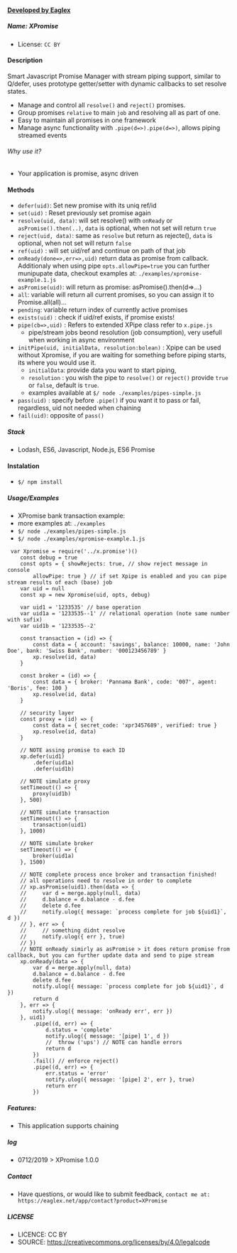 #### [ Developed by Eaglex ](http://eaglex.net)
##### Name: XPromise
* License: `CC BY` 


#### Description
Smart Javascript Promise Manager with stream piping support, similar to Q/defer, uses prototype getter/setter with dynamic callbacks to set resolve states.
- Manage and control all `resolve()` and `reject()` promises.
- Group promises `relative` to main `job` and resolving all as part of one.
- Easy to maintain all promises in one framework
- Manage async functionality with `.pipe(d=>).pipe(d=>)`, allows piping streamed events

###### Why use it?
- Your application is promise, async driven


#### Methods
* `defer(uid)`: Set new promise with its uniq ref/id
* `set(uid)` : Reset previously set promise again
* `resolve(uid, data)`: will set resolve() with `onReady` or `asPromise().then(..)`, `data` is optional,  when not set will return `true`
* `reject(uid, data)`: same as `resolve` but return as rejecte(), `data` is optional, when not set will return `false`
* `ref(uid)` : will set uid/ref and continue on path of that job
* `onReady(done=>,err=>,uid)` return data as promise from callback. Additionaly when using pipe `opts.allowPipe=true` you can further munipupate data, checkout examples at: `./examples/xpromise-example.1.js`
* `asPromise(uid)`: will return as promise: asPromise().then(d=>...)
* `all`: variable will return all current promises, so you can assign it to Promise.all(all)...
* `pending`: variable return index of currently active promises
* `exists(uid)` : check if uid/ref exists, if promise exists!
* `pipe(cb=>,uid)` :  Refers to extended XPipe class refer to `x.pipe.js`
    - pipe/stream jobs beond resolution (job consumption), very usefull when working in async environment
* `initPipe(uid, initialData, resolution:bolean)` :  Xpipe can be used without Xpromise, if you are waiting for something before piping starts, its where you would use it.
    - `initialData`: provide data you want to start piping, 
    - `resolution` : you wish the pipe to `resolve()` or `reject()` provide `true` or `false`, default is `true`.
    - examples available at `$/ node ./examples/pipes-simple.js`
* `pass(uid)` : specify before `.pipe()` if you want it to pass or fail, regardless, uid not needed 
when chaining 
* `fail(uid)`: opposite of `pass()`

##### Stack
 - Lodash, ES6, Javascript, Node.js, ES6 Promise

#### Instalation 
* `$/ npm install`


##### Usage/Examples
* XPromise bank transaction example:
* more examples at: `./examples`
* `$/ node ./examples/pipes-simple.js`
* `$/ node ./examples/xpromise-example.1.js`
```
 var Xpromise = require('../x.promise')()
    const debug = true
    const opts = { showRejects: true, // show reject message in console
        allowPipe: true } // if set Xpipe is enabled and you can pipe stream results of each (base) job
    var uid = null
    const xp = new Xpromise(uid, opts, debug)

    var uid1 = '1233535' // base operation
    var uid1a = '1233535--1' // relational operation (note same number with sufix)
    var uid1b = '1233535--2'

    const transaction = (id) => {
        const data = { account: 'savings', balance: 10000, name: 'John Doe', bank: 'Swiss Bank', number: '000123456789' }
        xp.resolve(id, data)
    }

    const broker = (id) => {
        const data = { broker: 'Pannama Bank', code: '007', agent: 'Boris', fee: 100 }
        xp.resolve(id, data)
    }

    // security layer
    const proxy = (id) => {
        const data = { secret_code: 'xpr3457689', verified: true }
        xp.resolve(id, data)
    }

    // NOTE assing promise to each ID
    xp.defer(uid1)
        .defer(uid1a)
        .defer(uid1b)

    // NOTE simulate proxy
    setTimeout(() => {
        proxy(uid1b)
    }, 500)

    // NOTE simulate transaction
    setTimeout(() => {
        transaction(uid1)
    }, 1000)

    // NOTE simulate broker
    setTimeout(() => {
        broker(uid1a)
    }, 1500)

    // NOTE complete process once broker and transaction finished!
    // all operations need to resolve in order to complete
    // xp.asPromise(uid1).then(data => {
    //     var d = merge.apply(null, data)
    //     d.balance = d.balance - d.fee
    //     delete d.fee
    //     notify.ulog({ message: `process complete for job ${uid1}`, d })
    // }, err => {
    //     // something didnt resolve
    //     notify.ulog({ err }, true)
    // })
    // NOTE onReady simirly as asPromise > it does return promise from callback, but you can further update data and send to pipe stream
    xp.onReady(data => {
        var d = merge.apply(null, data)
        d.balance = d.balance - d.fee
        delete d.fee
        notify.ulog({ message: `process complete for job ${uid1}`, d })
        return d
    }, err => {
        notify.ulog({ message: 'onReady err', err })
    }, uid1)
        .pipe((d, err) => {
            d.status = 'complete'
            notify.ulog({ message: '[pipe] 1', d })
            //  throw ('ups') // NOTE can handle errors
            return d
        })
        .fail() // enforce reject()
        .pipe((d, err) => {
            err.status = 'error'
            notify.ulog({ message: '[pipe] 2', err }, true)
            return err
        })

```

##### Features:
* This application supports chaining


##### log
* 0712/2019 > XPromise 1.0.0

##### Contact
 * Have questions, or would like to submit feedback, `contact me at: https://eaglex.net/app/contact?product=XPromise`

##### LICENSE
* LICENCE: CC BY
* SOURCE: https://creativecommons.org/licenses/by/4.0/legalcode
